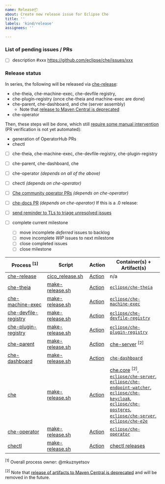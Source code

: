 ```yaml
---
name: Release📦
about: Create new release issue for Eclipse Che
title: ''
labels: 'kind/release'
assignees: ''

---
```


### List of pending issues / PRs
* [ ] description #xxx https://github.com/eclipse/che/issues/xxx

### Release status

In series, the following will be released via [che-release](https://github.com/eclipse/che-release/blob/master/cico_release.sh):

* che-theia, che-machine-exec, che-devfile registry,
* che-plugin-registry (once che-theia and machine-exec are done)
* che-parent, che-dashboard, and che (server assembly)
  * Note that [release to Maven Central is deprecated](https://github.com/eclipse/che/issues/18941)
* che-operator

Then, these steps will be done, which still [require some manual intervention](https://github.com/eclipse/che-release/blob/master/README.md#phase-2---manual-steps) (PR verification is not yet automated):

* generation of OperatorHub PRs
* chectl

- [ ] che-theia, che-machine-exec, che-devfile-registry, che-plugin-registry
- [ ] che-parent, che-dashboard, che
- [ ] che-operator _(depends on all of the above)_
- [ ] chectl _(depends on che-operator)_
- [ ] [Che community operator PRs](https://github.com/operator-framework/community-operators/pulls?q=%22Update+eclipse-che+operator%22+is%3Aopen) _(depends on che-operator)_
- [ ] [che-docs PR](https://github.com/eclipse/che-docs/pulls/che-bot) _(depends on che-operator)_
If this is a .0 release:

- [ ] [send reminder to TLs to triage unresolved issues](https://github.com/eclipse/che/issues/17579)
- [ ] complete current milestone
  - [ ] move incomplete *deferred* issues to backlog
  - [ ] move incomplete *WIP* issues to next milestone
  - [ ] close completed issues
  - [ ] close milestone

| Process <sup>[1]</sup> | Script | Action | Container(s) + Artifact(s) |
| --- | --- | --- | --- |
| [che-release](https://github.com/eclipse/che-release/blob/master/RELEASE.md) | [cico_release.sh](https://github.com/eclipse/che-release/blob/master/cico_release.sh) | [Action](https://github.com/eclipse/che-release/actions?query=workflow%3A%22Release+-+Orchestrate+Overall+Release+Phases%22) | n/a |
| [che-theia](https://github.com/eclipse/che-theia/blob/master/RELEASE.md) | [make-release.sh](https://github.com/eclipse/che-theia/blob/master/make-release.sh) | [Action](https://github.com/eclipse/che-theia/actions?query=workflow%3A%22Release+Che+Theia%22) | [`eclipse/che-theia`](https://quay.io/eclipse/che-theia) |
| [che-machine-exec](https://github.com/eclipse-che/che-machine-exec/blob/master/RELEASE.md) | [make-release.sh](https://github.com/eclipse-che/che-machine-exec/blob/master/make-release.sh) | [Action](https://github.com/eclipse-che/che-machine-exec/actions?query=workflow%3A%22Release+Che+Machine+Exec%22) | [`eclipse/che-machine-exec`](https://quay.io/eclipse/che-machine-exec)|
| [che-devfile-registry](https://github.com/eclipse/che-devfile-registry/blob/master/RELEASE.md) | [make-release.sh](https://github.com/eclipse/che-devfile-registry/blob/master/make-release.sh) | [Action](https://github.com/eclipse/che-devfile-registry/actions?query=workflow%3A%22Release+Che+Devfile+Registry%22) | [`eclipse/che-devfile-registry`](https://quay.io/eclipse/che-devfile-registry)|
| [che-plugin-registry](https://github.com/eclipse/che-plugin-registry/blob/master/RELEASE.md) | [make-release.sh](https://github.com/eclipse/che-plugin-registry/blob/master/make-release.sh) | [Action](https://github.com/eclipse/che-plugin-registry/actions?query=workflow%3A%22Release+Che+Plugin+Registry%22) | [`eclipse/che-plugin-registry`](https://quay.io/eclipse/che-plugin-registry)|
| [che-parent](https://github.com/eclipse/che-parent/blob/master/RELEASE.md) | [make-release.sh](https://github.com/eclipse/che-parent/blob/master/make-release.sh) | [Action](https://github.com/eclipse/che/actions?query=workflow%3A%22Release+Che+Server%22) | [che-server](https://search.maven.org/search?q=a:che-server) <sup>[2]</sup> |
| [che-dashboard](https://github.com/eclipse/che-dashboard/blob/master/RELEASE.md) | [make-release.sh](https://github.com/eclipse/che-dashboard/blob/master/make-release.sh) | [Action](https://github.com/eclipse/che-dashboard/actions?query=workflow%3A%22Release+Che+Dashboard%22) | [`che-dashboard`](https://quay.io/repository/eclipse/che-dashboard?tag=next&tab=tags) |
| [che](https://github.com/eclipse/che/blob/master/RELEASE.md) | [make-release.sh](https://github.com/eclipse/che/blob/master/make-release.sh) | [Action](https://github.com/eclipse/che/actions?query=workflow%3A%22Release+Che+Server%22) | [che.core](https://search.maven.org/search?q=che.core) <sup>[2]</sup>,<br/> [`eclipse/che-server`](https://quay.io/eclipse/che-server),<br/>[`eclipse/che-endpoint-watcher`](https://quay.io/eclipse/che-endpoint-watcher),<br/> [`eclipse/che-keycloak`](https://quay.io/eclipse/che-keycloak),<br/> [`eclipse/che-postgres`](https://quay.io/eclipse/che-postgres),<br/> [`eclipse/che-server`](https://quay.io/eclipse/che-server),<br/> [`eclipse/che-e2e`](https://quay.io/eclipse/che-e2e) |
| [che-operator](https://github.com/eclipse-che/che-operator/blob/master/RELEASE.md) | [make-release.sh](https://github.com/eclipse-che/che-operator/blob/master/make-release.sh) | [Action](https://github.com/eclipse-che/che-operator/actions?query=workflow%3A%22Release+Che+Operator%22) | [`eclipse/che-operator`](https://quay.io/eclipse/che-operator)|
| [chectl](https://github.com/che-incubator/chectl/blob/master/RELEASE.md) | [make-release.sh](https://github.com/che-incubator/chectl/blob/master/make-release.sh) | [Action](https://github.com/che-incubator/chectl/actions) | [chectl releases](https://github.com/che-incubator/chectl/releases)


<sup>[1]</sup> Overall process owner: @mkuznyetsov

<sup>[2]</sup> Note that [release of artifacts to Maven Central is deprecated](https://github.com/eclipse/che/issues/18941) and will be removed in the future.
